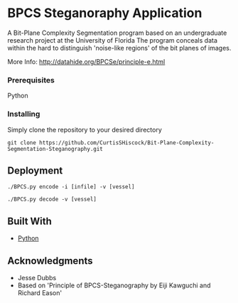 # BPCS Steganoraphy Application

A Bit-Plane Complexity Segmentation program based on an undergraduate research project at the University of Florida
The program conceals data within the hard to distinguish 'noise-like regions' of the bit planes of images.

More Info: http://datahide.org/BPCSe/principle-e.html

### Prerequisites

Python

### Installing

Simply clone the repository to your desired directory 

```
git clone https://github.com/CurtisSHiscock/Bit-Plane-Complexity-Segmentation-Steganography.git
```

## Deployment

```
./BPCS.py encode -i [infile] -v [vessel]
```

```
./BPCS.py decode -v [vessel]
```

## Built With

* [Python](https://www.python.org/downloads/)

## Acknowledgments

* Jesse Dubbs
* Based on 'Principle of BPCS-Steganography by Eiji Kawguchi and Richard Eason'
